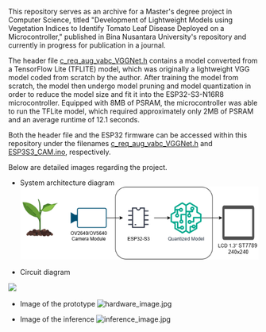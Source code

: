 This repository serves as an archive for a Master's degree project in Computer Science, titled "Development of Lightweight Models using Vegetation Indices to Identify Tomato Leaf Disease Deployed on a Microcontroller," published in Bina Nusantara University's repository and currently in progress for publication in a journal.
  
The header file [c_req_aug_vabc_VGGNet.h](https://github.com/rhe-naldy/esp32-embedded-ai/blob/main/c_req_aug_vabc_VGGNet.h) contains a model converted from a TensorFlow Lite (TFLITE) model, which was originally a lightweight VGG model coded from scratch by the author. After training the model from scratch, the model then undergo model pruning and model quantization in order to reduce the model size and fit it into the ESP32-S3-N16R8 microcontroller. Equipped with 8MB of PSRAM, the microcontroller was able to run the TFLite model, which required approximately only 2MB of PSRAM and an average runtime of 12.1 seconds.
  
Both the header file and the ESP32 firmware can be accessed within this repository under the filenames [c_req_aug_vabc_VGGNet.h](https://github.com/rhe-naldy/esp32-embedded-ai/blob/main/c_req_aug_vabc_VGGNet.h) and [ESP3S3_CAM.ino](https://github.com/rhe-naldy/esp32-embedded-ai/blob/main/ESP32S3_CAM.ino), respectively.

Below are detailed images regarding the project.
  
* System architecture diagram  
![archtecture_diagram.png](https://github.com/rhe-naldy/esp32-embedded-ai/blob/main/architecture_diagram.png?raw=true)
  
  
* Circuit diagram
<img src="[https://github.com/favicon.ico](https://github.com/rhe-naldy/esp32-embedded-ai/blob/main/circuit_diagram.png?raw=true)" width="48">
  
  
* Image of the prototype
![hardware_image.jpg](https://github.com/rhe-naldy/esp32-embedded-ai/blob/main/hardware_image.jpg?raw=true)
  
  
* Image of the inference
![inference_image.jpg](https://github.com/rhe-naldy/esp32-embedded-ai/blob/main/inference_image.jpg?raw=true)
